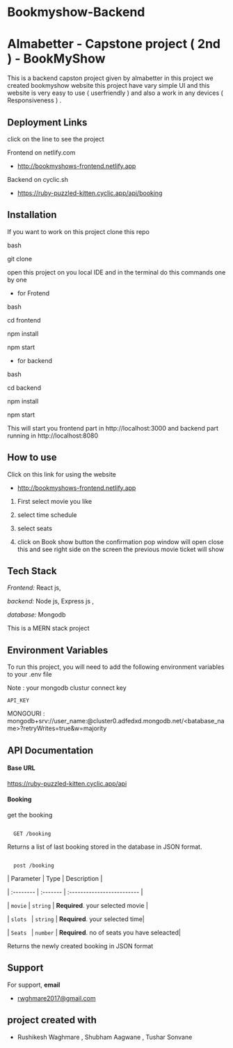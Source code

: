 # Bookmyshow-Backend

# Almabetter - Capstone project ( 2nd ) - BookMyShow

This is a backend capston project given by almabetter in this project we created bookmyshow website this project have vary simple UI and this website is very easy to use ( userfriendly )  and also a work in any devices ( Responsiveness ) .

 

## Deployment Links

click on the line to see the project 

Frontend on netlify.com

 - http://bookmyshows-frontend.netlify.app

Backend on cyclic.sh

 - https://ruby-puzzled-kitten.cyclic.app/api/booking

## Installation

If you want to work on this project clone this repo 

bash

 git clone 

open this project on you local IDE  and in the terminal do this commands one by one 

 - for Frotend

bash

cd frontend

npm install

npm start

 - for backend 

 bash

cd backend

npm install

npm start 

 

 This will start you frontend part in http://localhost:3000 and backend part running in http://localhost:8080 

    

## How to use

 

Click on this link for using the website

 - http://bookmyshows-frontend.netlify.app

 1) First select movie you like 

 2) select time schedule 

 3) select seats

 4) click on Book show button the confirmation pop window will open close this and see right side on the screen the previous movie ticket will show 

 

## Tech Stack

*Frontend:* React js, 

*backend:* Node js, Express js , 

*database:* Mongodb

This is a MERN stack project  

## Environment Variables

To run this project, you will need to add the following environment variables to your .env file

Note : your mongodb clustur connect key 

`API_KEY`

 MONGOURI : mongodb+srv://user_name:<password>@cluster0.adfedxd.mongodb.net/<batabase_name>?retryWrites=true&w=majority

## API Documentation

#### Base URL

https://ruby-puzzled-kitten.cyclic.app/api

#### Booking

get  the booking

```http

  GET /booking

```

Returns a list of last booking stored in the database in JSON format.

```http

  post /booking

```

| Parameter | Type     | Description                |

| :-------- | :------- | :------------------------- |

| `movie` | `string` | **Required**. your selected movie |

| `slots ` | `string` | **Required**. your selected time|

| `Seats ` | `number` | **Required**. no of seats you have seleacted|

Returns the newly created booking in JSON format

## Support

For support, **email**

- rwghmare2017@gmail.com

## project created with 

- Rushikesh Waghmare , Shubham Aagwane , Tushar Sonvane
